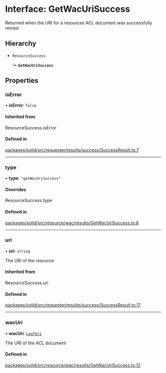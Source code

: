 # Interface: GetWacUriSuccess

Returned when the URI for a resources ACL document was successfully retried

## Hierarchy

- `ResourceSuccess`

  ↳ **`GetWacUriSuccess`**

## Properties

### isError

• **isError**: ``false``

#### Inherited from

ResourceSuccess.isError

#### Defined in

[packages/solid/src/requester/results/success/SuccessResult.ts:7](https://github.com/o-development/ldo/blob/c70613a/packages/solid/src/requester/results/success/SuccessResult.ts#L7)

___

### type

• **type**: ``"getWacUriSuccess"``

#### Overrides

ResourceSuccess.type

#### Defined in

[packages/solid/src/resource/wac/results/GetWacUriSuccess.ts:8](https://github.com/o-development/ldo/blob/c70613a/packages/solid/src/resource/wac/results/GetWacUriSuccess.ts#L8)

___

### uri

• **uri**: `string`

The URI of the resource

#### Inherited from

ResourceSuccess.uri

#### Defined in

[packages/solid/src/requester/results/success/SuccessResult.ts:17](https://github.com/o-development/ldo/blob/c70613a/packages/solid/src/requester/results/success/SuccessResult.ts#L17)

___

### wacUri

• **wacUri**: [`LeafUri`](../types/LeafUri.md)

The URI of the ACL document

#### Defined in

[packages/solid/src/resource/wac/results/GetWacUriSuccess.ts:12](https://github.com/o-development/ldo/blob/c70613a/packages/solid/src/resource/wac/results/GetWacUriSuccess.ts#L12)
